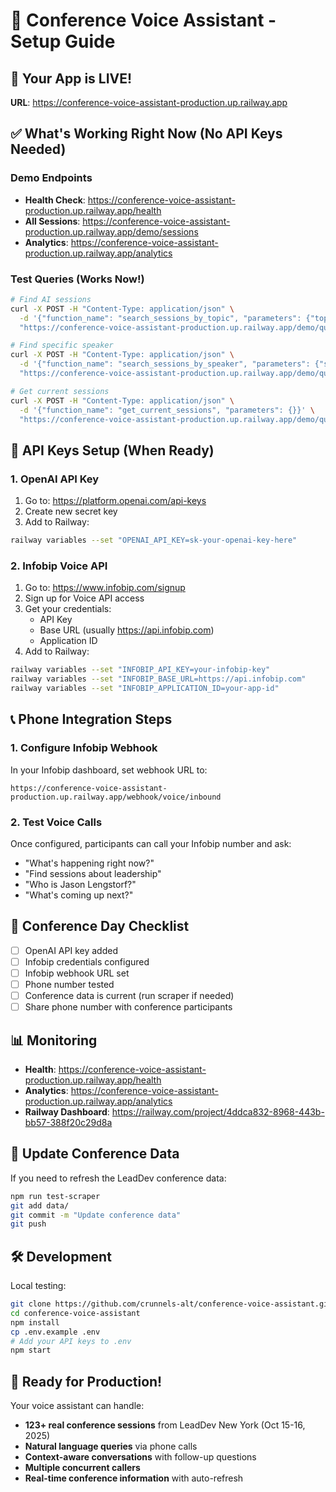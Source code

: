 # 🎤 Conference Voice Assistant - Setup Guide

## 🚀 Your App is LIVE!
**URL**: https://conference-voice-assistant-production.up.railway.app

## ✅ What's Working Right Now (No API Keys Needed)

### Demo Endpoints
- **Health Check**: https://conference-voice-assistant-production.up.railway.app/health
- **All Sessions**: https://conference-voice-assistant-production.up.railway.app/demo/sessions  
- **Analytics**: https://conference-voice-assistant-production.up.railway.app/analytics

### Test Queries (Works Now!)
```bash
# Find AI sessions
curl -X POST -H "Content-Type: application/json" \
  -d '{"function_name": "search_sessions_by_topic", "parameters": {"topic": "AI"}}' \
  "https://conference-voice-assistant-production.up.railway.app/demo/query"

# Find specific speaker
curl -X POST -H "Content-Type: application/json" \
  -d '{"function_name": "search_sessions_by_speaker", "parameters": {"speaker_name": "Jason Lengstorf"}}' \
  "https://conference-voice-assistant-production.up.railway.app/demo/query"

# Get current sessions
curl -X POST -H "Content-Type: application/json" \
  -d '{"function_name": "get_current_sessions", "parameters": {}}' \
  "https://conference-voice-assistant-production.up.railway.app/demo/query"
```

## 🔑 API Keys Setup (When Ready)

### 1. OpenAI API Key
1. Go to: https://platform.openai.com/api-keys
2. Create new secret key
3. Add to Railway:
```bash
railway variables --set "OPENAI_API_KEY=sk-your-openai-key-here"
```

### 2. Infobip Voice API
1. Go to: https://www.infobip.com/signup
2. Sign up for Voice API access
3. Get your credentials:
   - API Key
   - Base URL (usually https://api.infobip.com)  
   - Application ID
4. Add to Railway:
```bash
railway variables --set "INFOBIP_API_KEY=your-infobip-key"
railway variables --set "INFOBIP_BASE_URL=https://api.infobip.com"
railway variables --set "INFOBIP_APPLICATION_ID=your-app-id"
```

## 📞 Phone Integration Steps

### 1. Configure Infobip Webhook
In your Infobip dashboard, set webhook URL to:
```
https://conference-voice-assistant-production.up.railway.app/webhook/voice/inbound
```

### 2. Test Voice Calls
Once configured, participants can call your Infobip number and ask:
- "What's happening right now?"
- "Find sessions about leadership"
- "Who is Jason Lengstorf?" 
- "What's coming up next?"

## 🎯 Conference Day Checklist

- [ ] OpenAI API key added
- [ ] Infobip credentials configured
- [ ] Infobip webhook URL set
- [ ] Phone number tested
- [ ] Conference data is current (run scraper if needed)
- [ ] Share phone number with conference participants

## 📊 Monitoring

- **Health**: https://conference-voice-assistant-production.up.railway.app/health
- **Analytics**: https://conference-voice-assistant-production.up.railway.app/analytics
- **Railway Dashboard**: https://railway.com/project/4ddca832-8968-443b-bb57-388f20c29d8a

## 🔄 Update Conference Data

If you need to refresh the LeadDev conference data:
```bash
npm run test-scraper
git add data/
git commit -m "Update conference data"
git push
```

## 🛠️ Development

Local testing:
```bash
git clone https://github.com/crunnels-alt/conference-voice-assistant.git
cd conference-voice-assistant
npm install
cp .env.example .env
# Add your API keys to .env
npm start
```

## 🎉 Ready for Production!

Your voice assistant can handle:
- **123+ real conference sessions** from LeadDev New York (Oct 15-16, 2025)
- **Natural language queries** via phone calls
- **Context-aware conversations** with follow-up questions
- **Multiple concurrent callers**
- **Real-time conference information** with auto-refresh
